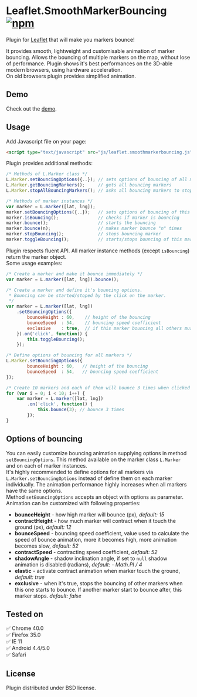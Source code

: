 Leaflet.SmoothMarkerBouncing [![npm](https://img.shields.io/npm/v/leaflet.smooth_marker_bouncing.svg)](http://npm.im/leaflet.smooth_marker_bouncing) 
============================
Plugin for [Leaflet](http://leafletjs.com/) that will make you markers bounce!

It provides smooth, lightweight and customisable animation of marker bouncing.
Allows the bouncing of multiple markers on the map, without lose of performance.
Plugin shows it's best performances on the 3D-able modern browsers, using hardware acceleration.  
On old browsers plugin provides simplified animation.

Demo
----
Check out the [demo](http://hosuaby.github.io/Leaflet.SmoothMarkerBouncing/).

Usage
-----
Add Javascript file on your page:
```html
<script type="text/javascript" src="js/leaflet.smoothmarkerbouncing.js" />
```
Plugin provides additional methods:
```javascript
/* Methods of L.Marker class */
L.Marker.setBouncingOptions({..}); // sets options of bouncing of all markers
L.Marker.getBouncingMarkers();     // gets all bouncing markers
L.Marker.stopAllBouncingMarkers(); // asks all bouncing markers to stop

/* Methods of marker instances */
var marker = L.marker([lat, lng]);
marker.setBouncingOptions({..});   // sets options of bouncing of this marker
marker.isBouncing();               // checks if marker is bouncing
marker.bounce();                   // starts the bouncing
marker.bounce(n);                  // makes marker bounce "n" times
marker.stopBouncing();             // stops bouncing marker
marker.toggleBouncing();           // starts/stops bouncing of this marker
```
Plugin respects fluent API. All marker instance methods (except `isBouncing`) return the marker object.  
Some usage examples:
```javascript
/* Create a marker and make it bounce immediately */
var marker = L.marker([lat, lng]).bounce();

/* Create a marker and define it's bouncing options.
 * Bouncing can be started/stoped by the click on the marker.
 */
var marker = L.marker([lat, lng])
    .setBouncingOptions({
        bounceHeight : 60,    // height of the bouncing
        bounceSpeed  : 54,    // bouncing speed coefficient
        exclusive    : true,  // if this marker bouncing all others must stop
    }).on('click', function() {
        this.toggleBouncing();
    });

/* Define options of bouncing for all markers */
L.Marker.setBouncingOptions({
        bounceHeight : 60,   // height of the bouncing
        bounceSpeed  : 54,   // bouncing speed coefficient
});

/* Create 10 markers and each of them will bounce 3 times when clicked */
for (var i = 0; i < 10; i++) {
    var marker = L.marker([lat, lng])
        .on('click', function() {
            this.bounce(3); // bounce 3 times
        });
}
```

Options of bouncing
----------------
You can easily customize bouncing animation supplying options in method `setBouncingOptions`. This method available on the marker class `L.Marker` and on each of marker instances.  
It's highly recommended to define options for all markers via `L.Marker.setBouncingOptions` instead of define them on each marker individually. The animation performance highly increases when all markers have the same options.  
Method `setBouncingOptions` accepts an object with options as parameter. Animation can be customized with following properties:
- **bounceHeight** - how high marker will bounce (px), *default: 15*
- **contractHeight** - how much marker will contract when it touch the ground (px), *default: 12*
- **bounceSpeed** - bouncing speed coefficient, value used to calculate the speed of bounce animation, more it becomes high, more animation becomes slow, *default: 52*
- **contractSpeed** - contracting speed coefficient, *default: 52*
- **shadowAngle** - shadow inclination angle, if set to `null` shadow animation is disabled (radians), *default: - Math.PI / 4*
- **elastic** - activate contract animation when marker touch the ground, *default: true*
- **exclusive** - when it's true, stops the bouncing of other markers when this one starts to bounce. If another marker start to bounce after, this marker stops. *default: false*

Tested on
---------
:white_check_mark: Chrome 40.0  
:white_check_mark: Firefox 35.0  
:white_check_mark: IE 11  
:white_check_mark: Android 4.4/5.0  
:white_check_mark: Safari

License
-------
Plugin distributed under BSD license.
